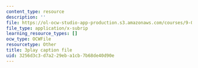 ```yaml
---
content_type: resource
description: ''
file: https://ol-ocw-studio-app-production.s3.amazonaws.com/courses/9-04-sensory-systems-fall-2013/3256d3c3d7a229eba1cb7b68de40d90e_Z937cqa--P8.srt
file_type: application/x-subrip
learning_resource_types: []
ocw_type: OCWFile
resourcetype: Other
title: 3play caption file
uid: 3256d3c3-d7a2-29eb-a1cb-7b68de40d90e
---
```


